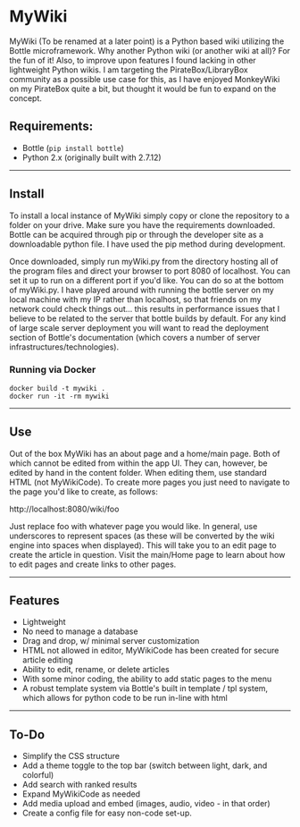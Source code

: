 # MyWiki

MyWiki (To be renamed at a later point) is a Python based wiki utilizing the Bottle microframework. Why another Python wiki (or another wiki at all)? For the fun of it! Also, to improve upon features I found lacking in other lightweight Python wikis. I am targeting the PirateBox/LibraryBox community as a possible use case for this, as I have enjoyed MonkeyWiki on my PirateBox quite a bit, but thought it would be fun to expand on the concept.

Requirements:
---------------
- Bottle (`pip install bottle`)
- Python 2.x (originally built with 2.7.12)

--------------------------------------------------------
Install
--------------------------------------------------------

To install a local instance of MyWiki simply copy or clone the repository to a folder on your drive. Make sure you have the requirements downloaded. Bottle can be acquired through pip or through the developer site as a downloadable python file. I have used the pip method during development.

Once downloaded, simply run myWiki.py from the directory hosting all of the program files and direct your browser to port 8080 of localhost. You can set it up to run on a different port if you'd like. You can do so at the bottom of myWiki.py. I have played around with running the bottle server on my local machine with my IP rather than localhost, so that friends on my network could check things out... this results in performance issues that I believe to be related to the server that bottle builds by default. For any kind of large scale server deployment you will want to read the deployment section of Bottle's documentation (which covers a number of server infrastructures/technologies).


### Running via Docker
```
docker build -t mywiki .
docker run -it -rm mywiki
```
--------------------------------------------------------
Use
--------------------------------------------------------

Out of the box MyWiki has an about page and a home/main page. Both of which cannot be edited from within the app UI. They can, however, be edited by hand in the content folder. When editing them, use standard HTML (not MyWikiCode). To create more pages you just need to navigate to the page you'd like to create, as follows:

http://localhost:8080/wiki/foo

Just replace foo with whatever page you would like. In general, use underscores to represent spaces (as these will be converted by the wiki engine into spaces when displayed). This will take you to an edit page to create the article in question. Visit the main/Home page to learn about how to edit pages and create links to other pages.



--------------------------------------------------------
Features
--------------------------------------------------------

- Lightweight
- No need to manage a database
- Drag and drop, w/ minimal server customization
- HTML not allowed in editor, MyWikiCode has been created for secure article editing
- Ability to edit, rename, or delete articles
- With some minor coding, the ability to add static pages to the menu
- A robust template system via Bottle's built in template / tpl system, which allows for python code to be run in-line with html



--------------------------------------------------------
To-Do
--------------------------------------------------------

- Simplify the CSS structure
- Add a theme toggle to the top bar (switch between light, dark, and colorful)
- Add search with ranked results
- Expand MyWikiCode as needed
- Add media upload and embed (images, audio, video - in that order)
- Create a config file for easy non-code set-up.
